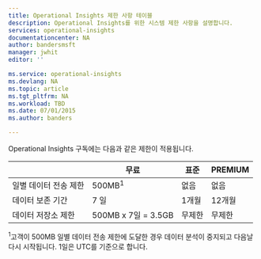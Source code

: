 ```yaml
---
title: Operational Insights 제한 사항 테이블
description: Operational Insights를 위한 시스템 제한 사항을 설명합니다.
services: operational-insights
documentationcenter: NA
author: bandersmsft
manager: jwhit
editor: ''

ms.service: operational-insights
ms.devlang: NA
ms.topic: article
ms.tgt_pltfrm: NA
ms.workload: TBD
ms.date: 07/01/2015
ms.author: banders

---
```

Operational Insights 구독에는 다음과 같은 제한이 적용됩니다.

|  | 무료 | 표준 | PREMIUM |
| --- | --- | --- | --- |
| 일별 데이터 전송 제한 |500MB<sup>1</sup> |없음 |없음 |
| 데이터 보존 기간 |7 일 |1개월 |12개월 |
| 데이터 저장소 제한 |500MB x 7일 = 3.5GB |무제한 |무제한 |

<sup>1</sup>고객이 500MB 일별 데이터 전송 제한에 도달한 경우 데이터 분석이 중지되고 다음날 다시 시작됩니다. 1일은 UTC를 기준으로 합니다.

<!---HONumber=AcomDC_0706_2016-->